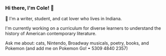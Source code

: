 ### Hi there, I'm Cole! 👋

:art: I'm a writer, student, and cat lover who lives in Indiana.

I'm currently working on a curriculum for diverse learners to understand the history of American contemporary literature.

Ask me about: cats, Nintendo, Broadway musicals, poetry, books, and Pokemon (and add me on Pokemon Go! ◓ 5309 4840 2357)

<!--
**colefarrell/colefarrell** is a ✨ _special_ ✨ repository because its `README.md` (this file) appears on your GitHub profile.

Here are some ideas to get you started:

- 🔭 I’m currently working on ...
- 🌱 I’m currently learning ...
- 👯 I’m looking to collaborate on ...
- 🤔 I’m looking for help with ...
- 💬 Ask me about ...
- 📫 How to reach me: ...
- 😄 Pronouns: ...
- ⚡ Fun fact: ...
-->
